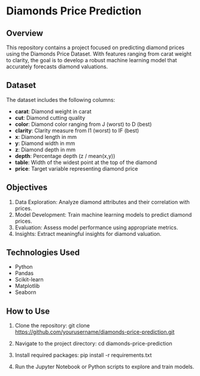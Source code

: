 # Diamonds Price Prediction

## Overview

This repository contains a project focused on predicting diamond prices using the Diamonds Price Dataset. With features ranging from carat weight to clarity, the goal is to develop a robust machine learning model that accurately forecasts diamond valuations.

## Dataset

The dataset includes the following columns:
- **carat**: Diamond weight in carat
- **cut**: Diamond cutting quality
- **color**: Diamond color ranging from J (worst) to D (best)
- **clarity**: Clarity measure from I1 (worst) to IF (best)
- **x**: Diamond length in mm
- **y**: Diamond width in mm
- **z**: Diamond depth in mm
- **depth**: Percentage depth (z / mean(x,y))
- **table**: Width of the widest point at the top of the diamond
- **price**: Target variable representing diamond price

## Objectives

1. Data Exploration: Analyze diamond attributes and their correlation with prices.
2. Model Development: Train machine learning models to predict diamond prices.
3. Evaluation: Assess model performance using appropriate metrics.
4. Insights: Extract meaningful insights for diamond valuation.

## Technologies Used

- Python
- Pandas
- Scikit-learn
- Matplotlib
- Seaborn

## How to Use

1. Clone the repository:
git clone https://github.com/yourusername/diamonds-price-prediction.git

2. Navigate to the project directory:
cd diamonds-price-prediction

4. Install required packages:
pip install -r requirements.txt

4. Run the Jupyter Notebook or Python scripts to explore and train models.
